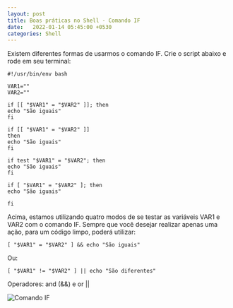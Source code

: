 ```yaml
---
layout: post
title: Boas práticas no Shell - Comando IF
date:   2022-01-14 05:45:00 +0530
categories: Shell
---
```


Existem diferentes formas de usarmos o comando IF. Crie o script abaixo e rode em seu terminal:

```
#!/usr/bin/env bash

VAR1=""
VAR2=""

if [[ "$VAR1" = "$VAR2" ]]; then
echo "São iguais"
fi

if [[ "$VAR1" = "$VAR2" ]]
then
echo "São iguais"
fi

if test "$VAR1" = "$VAR2"; then
echo "São iguais"
fi

if [ "$VAR1" = "$VAR2" ]; then
echo "São iguais"

fi
```

Acima, estamos utilizando quatro modos de se testar as variáveis VAR1 e VAR2 com o comando IF. Sempre que você desejar realizar apenas uma ação, para um código limpo, poderá utilizar:

```
[ "$VAR1" = "$VAR2" ] && echo "São iguais"
```

Ou:

```
[ "$VAR1" != "$VAR2" ] || echo "São diferentes"
```

Operadores: and (&&) e or ||

![Comando IF](https://profjulianoramos.github.io/linux/blog/images/comandoif.gif)








